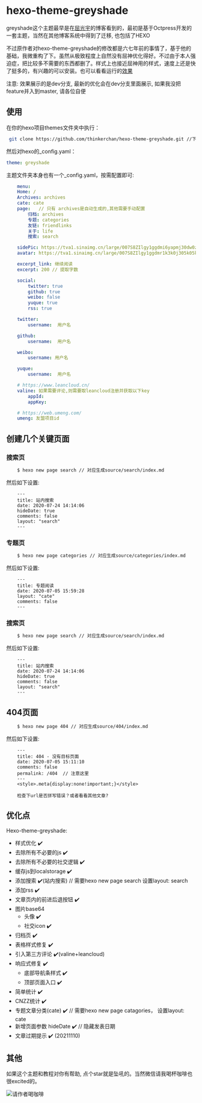 # hexo-theme-greyshade

greyshade这个主题最早是在[屈光宇](https://imququ.com/)的博客看到的，最初是基于Octpress开发的一套主题，当然在其他博客系统中得到了迁移, 也包括了HEXO

不过原作者对hexo-theme-greyshade的修改都是六七年前的事情了，基于他的基础，我微重构了下。虽然从极致程度上自然没有屈神优化得好。不过由于本人强迫症，把比较多不需要的东西都删了。样式上也接近屈神用的样式，速度上还是快了挺多的，有兴趣的可以安装。也可以看看运行的[效果](https://thinkerchan.com/)

注意: 效果展示的是dev分支, 最新的优化会在dev分支里面展示, 如果我没把feature并入到master, 请各位自便

## 使用
在你的hexo项目themes文件夹中执行：
```bash
 git clone https://github.com/thinkerchan/hexo-theme-greyshade.git //下载好之后将文件夹名字改成greyshade
```

然后对hexo的_config.yaml：
```yaml
theme: greyshade
```

主题文件夹本身也有一个_config.yaml，按需配置即可:
```yaml
    menu:
    Home: /
    Archives: archives
    cate: cate
    page:   // 只有 archives是自动生成的,其他需要手动配置
        归档: archives
        专题: categories
        友链: friendlinks
        关于: life
        搜索: search

    sidePic: https://tva1.sinaimg.cn/large/007S8ZIlgy1ggdmi6yapmj30dw0zk0wm.jpg // 主题图
    avatar: https://tva1.sinaimg.cn/large/007S8ZIlgy1ggdmr1k3k0j305k05k74j.jpg // 头像

    excerpt_link: 继续阅读
    excerpt: 200 // 提取字数

    social:
        twitter: true
        github: true
        weibo: false
        yuque: true
        rss: true

    twitter:
        username:  用户名

    github:
        username:  用户名

    weibo:
        username: 用户名

    yuque:
        username:  用户名

    # https://www.leancloud.cn/
    valine: 如果需要评论,则需要取leancloud注册并获取以下key
        appId:
        appKey:

    # https://web.umeng.com/
    umeng: 友盟项目id

```
## 创建几个关键页面

### 搜索页
```bash
    $ hexo new page search // 对应生成source/search/index.md
```
然后如下设置:
```
    ---
    title: 站内搜索
    date: 2020-07-24 14:14:06
    hideDate: true
    comments: false
    layout: "search"
    ---
```

### 专题页
```bash
    $ hexo new page categories // 对应生成source/categories/index.md
```
然后如下设置:
```
    ---
    title: 专题阅读
    date: 2020-07-05 15:59:28
    layout: "cate"
    comments: false
    ---
```

### 搜索页
```bash
    $ hexo new page search // 对应生成source/search/index.md
```
然后如下设置:
```
    ---
    title: 站内搜索
    date: 2020-07-24 14:14:06
    hideDate: true
    comments: false
    layout: "search"
    ---
```
## 404页面
``` bash
    $ hexo new page 404 // 对应生成source/404/index.md
```

然后如下设置:
```
    ---
    title: 404 - 没有目标页面
    date: 2020-07-05 15:11:10
    comments: false
    permalink: /404  // 注意这里
    ---
    <style>.meta{display:none!important;}</style>

    检查下url是否拼写错误？或者看看其他文章?
```


## 优化点
Hexo-theme-greyshade:
* 样式优化 ✔️
* 去除所有不必要的js ✔️
* 去除所有不必要的社交逻辑 ✔️
* 缓存js到localstorage ✔️
* 添加搜索 ✔️(站内搜索) // 需要hexo new page search 设置layout: search
* 添加rss ✔️
* 文章页内的前进后退按钮 ✔️
* 图片base64
    * 头像 ✔️
    * 社交icon ✔️
* 归档页 ✔️
* 表格样式修复 ✔️
* 引入第三方评论 ✔️(valine+leancloud)
* 响应式修复 ✔️
    * 底部导航条样式 ✔️
    * 顶部页面入口 ✔️
* 简单统计 ✔️
* CNZZ统计 ✔️
* 专题文章分类(cate) ✔️  // 需要hexo new page catagories， 设置layout: cate
* 新增页面参数 hideDate ✔️ // 隐藏发表日期
* 文章过期提示  ✔️ (20211110)


## 其他
如果这个主题和教程对你有帮助, 点个star就是坠吼的。当然微信请我喝杯咖啡也很excited的。

![请作者喝咖啡](https://tva1.sinaimg.cn/large/007S8ZIlgy1ghx3hwqq1sj308c07uglx.jpg)